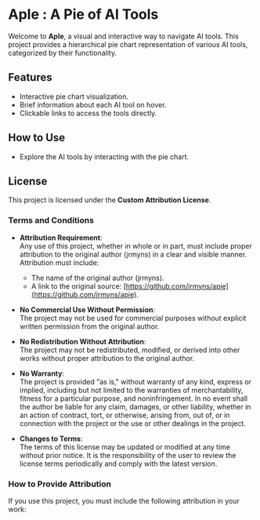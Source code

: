 
# ApIe : A Pie of AI Tools

Welcome to **ApIe**, a visual and interactive way to navigate AI tools. This project provides a hierarchical pie chart representation of various AI tools, categorized by their functionality.

## Features
- Interactive pie chart visualization.
- Brief information about each AI tool on hover.
- Clickable links to access the tools directly.

## How to Use

- Explore the AI tools by interacting with the pie chart.

## License
This project is licensed under the **Custom Attribution License**. 


### Terms and Conditions
- **Attribution Requirement**:  
  Any use of this project, whether in whole or in part, must include proper attribution to the original author (jrmyns) in a clear and visible manner. Attribution must include:
  - The name of the original author (jrmyns).
  - A link to the original source: [https://github.com/jrmyns/apie](https://github.com/jrmyns/apie).

- **No Commercial Use Without Permission**:  
  The project may not be used for commercial purposes without explicit written permission from the original author.

- **No Redistribution Without Attribution**:  
  The project may not be redistributed, modified, or derived into other works without proper attribution to the original author.

- **No Warranty**:  
  The project is provided "as is," without warranty of any kind, express or implied, including but not limited to the warranties of merchantability, fitness for a particular purpose, and noninfringement. In no event shall the author be liable for any claim, damages, or other liability, whether in an action of contract, tort, or otherwise, arising from, out of, or in connection with the project or the use or other dealings in the project.

- **Changes to Terms**:  
  The terms of this license may be updated or modified at any time without prior notice. It is the responsibility of the user to review the license terms periodically and comply with the latest version.

### How to Provide Attribution
If you use this project, you must include the following attribution in your work:
